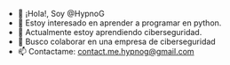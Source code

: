 - 👋 ¡Hola!, Soy @HypnoG
- 👀 Estoy interesado en aprender a programar en python.
- 🌱 Actualmente estoy aprendiendo ciberseguridad.
- 🏢 Busco colaborar en una empresa de ciberseguridad
- 📫 Contactame: contact.me.hypnog@gmail.com

<!---
HypnoG/HypnoG es un repositorio ✨ especial ✨ porque su `README.md` (este archivo) aparece en su perfil de GitHub.
Puede hacer clic en el enlace Vista previa para ver los cambios.
--->
